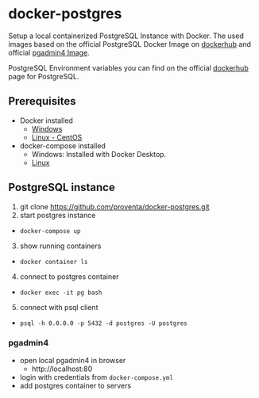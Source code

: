 # docker-postgres
Setup a local containerized PostgreSQL Instance with Docker. The used images based on the official PostgreSQL Docker Image on [dockerhub](https://hub.docker.com/_/postgres) and official [pgadmin4 Image](https://www.pgadmin.org/docs/pgadmin4/latest/container_deployment.html).

PostgreSQL Environment variables you can find on the official [dockerhub](https://hub.docker.com/_/postgres) page for PostgreSQL.

## Prerequisites

* Docker installed
  * [Windows](https://docs.docker.com/docker-for-windows/install/)
  * [Linux - CentOS](https://docs.docker.com/install/linux/docker-ce/centos/)
* docker-compose installed
  * Windows: Installed with Docker Desktop.
  * [Linux](https://docs.docker.com/compose/install/)

## PostgreSQL instance

1. git clone https://github.com/proventa/docker-postgres.git
1. start postgres instance
* `docker-compose up`
3. show running containers
* `docker container ls`
4. connect to postgres container
* `docker exec -it pg bash`
5. connect with psql client
* `psql -h 0.0.0.0 -p 5432 -d postgres -U postgres`

### pgadmin4

* open local pgadmin4 in browser
  * http://localhost:80
* login with credentials from `docker-compose.yml`
* add postgres container to servers